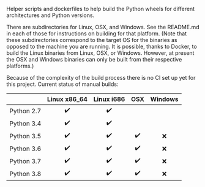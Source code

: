 Helper scripts and dockerfiles to help build the Python wheels for different architectures and Python versions.

There are subdirectories for Linux, OSX, and Windows. See the README.md in each of those for instructions on building for that platform. (Note that these subdirectories correspond to the target OS for the binaries as opposed to the machine you are running.  It is possible, thanks to Docker, to build the Linux binaries from Linux, OSX, or Windows. However, at present the OSX and Windows binaries can only be built from their respective platforms.)

Because of the complexity of the build process there is no CI set up yet for this project. Current status of manual builds:

| | Linux x86_64        | Linux i686           | OSX  | Windows |
| :-------------: | :-------------: |:-------------:| :-----:| :-----:|
| Python 2.7 | ✔️ | ✔️  |   | |
| Python 3.4 | ✔️ | ✔️  |   |  |
| Python 3.5 | ✔️ | ✔️  | ✔️  | ❌ | 
| Python 3.6 | ✔️ | ✔️  | ✔️  | ❌ | 
| Python 3.7 | ✔️ | ✔️  | ✔️  | ❌ | 
| Python 3.8 | ✔️ | ✔️  | ✔️  | ❌ | 
